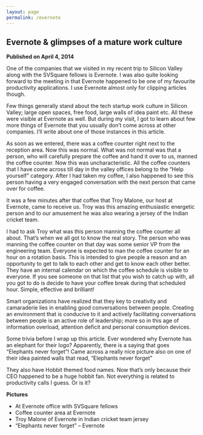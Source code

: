```yaml
---
layout: page
permalink: /evernote
---
```


## Evernote & glimpses of a mature work culture

**Published on April 4, 2014**

One of the companies that we visited in my recent trip to Silicon Valley along with the SVSquare fellows is Evernote. I was also quite looking forward to the meeting in that Evernote happened to be one of my favourite productivity applications. I use Evernote almost only for clipping articles though.

Few things generally stand about the tech startup work culture in Silicon Valley; large open spaces, free food, large walls of idea paint etc. All these were visible at Evernote as well. But during my visit, I got to learn about few more things of Evernote that you usually don’t come across at other companies. I’ll write about one of those instances in this article.

As soon as we entered, there was a coffee counter right next to the reception area. Now this was normal. What was not normal was that a person, who will carefully prepare the coffee and hand it over to us, manned the coffee counter. Now this was uncharacteristic. All the coffee counters that I have come across till day in the valley offices belong to the “Help yourself” category. After I had taken my coffee, I also happened to see this person having a very engaged conversation with the next person that came over for coffee.

It was a few minutes after that coffee that Troy Malone, our host at Evernote, came to receive us. Troy was this amazing enthusiastic energetic person and to our amusement he was also wearing a jersey of the Indian cricket team.

I had to ask Troy what was this person manning the coffee counter all about. That’s when we all got to know the real story. The person who was manning the coffee counter on that day was some senior VP from the engineering team. Everyone is expected to man the coffee counter for an hour on a rotation basis. This is intended to give people a reason and an opportunity to get to talk to each other and get to know each other better. They have an internal calendar on which the coffee schedule is visible to everyone. If you see someone on that list that you wish to catch up with, all you got to do is decide to have your coffee break during that scheduled hour. Simple, effective and brilliant!

Smart organizations have realized that they key to creativity and camaraderie lies in enabling good conversations between people. Creating an environment that is conducive to it and actively facilitating conversations between people is an active role of leadership; more so in this age of information overload, attention deficit and personal consumption devices.

Some trivia before I wrap up this article. Ever wondered why Evernote has an elephant for their logo? Apparently, there is a saying that goes “Elephants never forget”! Came across a really nice picture also on one of their idea painted walls that read, “Elephants never forget”

They also have Hobbit themed food names. Now that’s only because their CEO happened to be a huge hobbit fan. Not everything is related to productivity calls I guess. Or is it?

**Pictures**
- At Evernote office with SVSquare fellows
- Coffee counter area at Evernote
- Troy Malone of Evernote in Indian cricket team jersey
- “Elephants never forget” – Evernote
